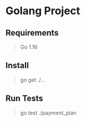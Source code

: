 # Golang Project

## Requirements
> Go 1.16

## Install
> go get ./...

## Run Tests
> go test ./payment_plan
